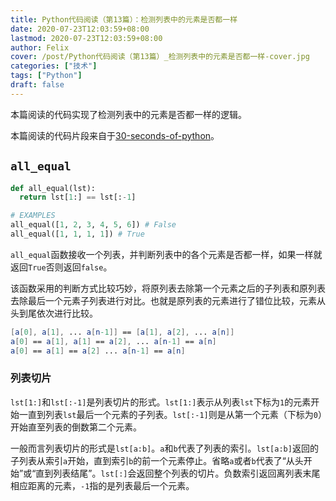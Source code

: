 ```yaml
---
title: Python代码阅读（第13篇）：检测列表中的元素是否都一样
date: 2020-07-23T12:03:59+08:00
lastmod: 2020-07-23T12:03:59+08:00
author: Felix
cover: /post/Python代码阅读（第13篇）_检测列表中的元素是否都一样-cover.jpg
categories: ["技术"]
tags: ["Python"]
draft: false
---
```


本篇阅读的代码实现了检测列表中的元素是否都一样的逻辑。

本篇阅读的代码片段来自于[30-seconds-of-python](https://github.com/30-seconds/30-seconds-of-python)。

<!--more-->

## `all_equal`

```python
def all_equal(lst):
  return lst[1:] == lst[:-1]

# EXAMPLES
all_equal([1, 2, 3, 4, 5, 6]) # False
all_equal([1, 1, 1, 1]) # True
```

`all_equal`函数接收一个列表，并判断列表中的各个元素是否都一样，如果一样就返回`True`否则返回`false`。

该函数采用的判断方式比较巧妙，将原列表去除第一个元素之后的子列表和原列表去除最后一个元素子列表进行对比。也就是原列表的元素进行了错位比较，元素从头到尾依次进行比较。

```mathematica
[a[0], a[1], ... a[n-1]] == [a[1], a[2], ... a[n]]
a[0] == a[1], a[1] == a[2], ... a[n-1] == a[n]
a[0] == a[1] == a[2] ... a[n-1] == a[n]
```

### 列表切片
`lst[1:]`和`lst[:-1]`是列表切片的形式。`lst[1:]`表示从列表`lst`下标为`1`的元素开始一直到列表`lst`最后一个元素的子列表。`lst[:-1]`则是从第一个元素（下标为`0`）开始直至列表的倒数第二个元素。

一般而言列表切片的形式是`lst[a:b]`。`a`和`b`代表了列表的索引。`lst[a:b]`返回的子列表从索引`a`开始，直到索引`b`的前一个元素停止。省略`a`或者`b`代表了“从头开始”或“直到列表结尾”。`lst[:]`会返回整个列表的切片。负数索引返回离列表末尾相应距离的元素，`-1`指的是列表最后一个元素。

